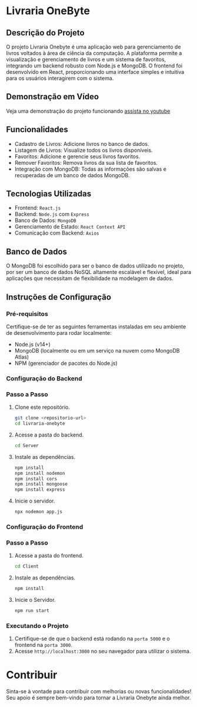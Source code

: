 # Livraria OneByte

## Descrição do Projeto
O projeto Livraria Onebyte é uma aplicação web para gerenciamento de livros voltados à área de ciência da computação. A plataforma permite a visualização e gerenciamento de livros e um sistema de favoritos, integrando um backend robusto com Node.js e MongoDB. O frontend foi desenvolvido em React, proporcionando uma interface simples e intuitiva para os usuários interagirem com o sistema.

## Demonstração em Vídeo
Veja uma demonstração do projeto funcionando [assista no youtube](https://youtu.be/Ai6XdfarMcU)

## Funcionalidades
- Cadastro de Livros: Adicione livros no banco de dados.
- Listagem de Livros: Visualize todos os livros disponíveis.
- Favoritos: Adicione e gerencie seus livros favoritos.
- Remover Favoritos: Remova livros da sua lista de favoritos.
- Integração com MongoDB: Todas as informações são salvas e recuperadas de um banco de dados MongoDB.

## Tecnologias Utilizadas
- Frontend: `React.js`
- Backend: `Node.js` com `Express`
- Banco de Dados: `MongoDB`
- Gerenciamento de Estado: `React Context API`
- Comunicação com Backend: `Axios`

## Banco de Dados
O MongoDB foi escolhido para ser o banco de dados utilizado no projeto, por ser um banco de dados NoSQL altamente escalável e flexível, ideal para aplicações que necessitam de flexibilidade na modelagem de dados.

## Instruções de Configuração

### Pré-requisitos
Certifique-se de ter as seguintes ferramentas instaladas em seu ambiente de desenvolvimento para rodar localmente:
- Node.js (v14+)
- MongoDB (localmente ou em um serviço na nuvem como MongoDB Atlas)
- NPM (gerenciador de pacotes do Node.js)

### Configuração do Backend
### Passo a Passo
1. Clone este repositório.
   ```bash
   git clone <repositorio-url>
   cd livraria-onebyte
   ```

2. Acesse a pasta do backend.
   ```bash
   cd Server
   ```

3. Instale as dependências.
   ```bash
   npm install
   npm install nodemon
   npm install cors
   npm install mongoose
   npm install express
   ```

4. Inicie o servidor.
   ```bash
   npx nodemon app.js
   ```

### Configuração do Frontend
### Passo a Passo
1. Acesse a pasta do frontend.
   ```bash
   cd Client
   ```

2. Instale as dependências.
   ```bash
   npm install
   ```
3. Inicie o Servidor.
   ```bash
   npm run start
   ```

### Executando o Projeto
1. Certifique-se de que o backend está rodando na `porta 5000` e o frontend na `porta 3000`.
2. Acesse `http://localhost:3000` no seu navegador para utilizar o sistema.

# Contribuir
Sinta-se à vontade para contribuir com melhorias ou novas funcionalidades! Seu apoio é sempre bem-vindo para tornar a Livraria Onebyte ainda melhor.
